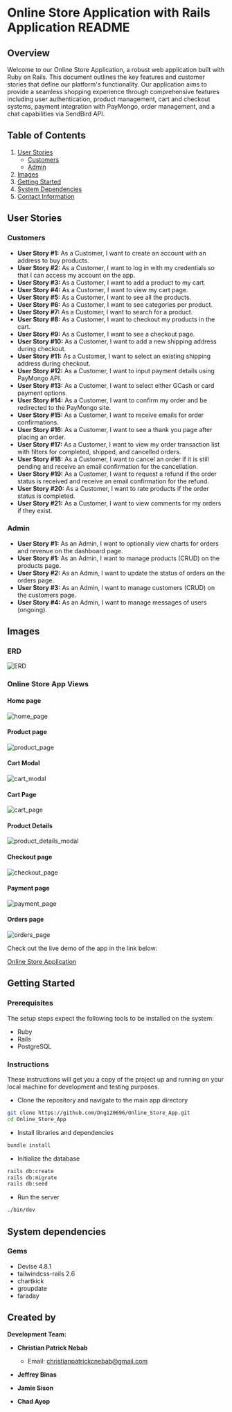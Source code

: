 # Online Store Application with Rails Application README

## Overview

Welcome to our Online Store Application, a robust web application built with Ruby on Rails. This document outlines the key features and customer stories that define our platform's functionality. Our application aims to provide a seamless shopping experience through comprehensive features including user authentication, product management, cart and checkout systems, payment integration with PayMongo, order management, and a chat capabilities via SendBird API.

## Table of Contents
1. [User Stories](#user-stories)
    - [Customers](#customers)
    - [Admin](#admin)
2. [Images](#images)
3. [Getting Started](#getting-started)
4. [System Dependencies](#system-dependencies)
5. [Contact Information](#contact-information)

## User Stories

### Customers
- **User Story #1:** As a Customer, I want to create an account with an address to buy products.
- **User Story #2:** As a Customer, I want to log in with my credentials so that I can access my account on the app.
- **User Story #3:** As a Customer, I want to add a product to my cart.
- **User Story #4:** As a Customer, I want to view my cart page.
- **User Story #5:** As a Customer, I want to see all the products.
- **User Story #6:** As a Customer, I want to see categories per product.
- **User Story #7:** As a Customer, I want to search for a product.
- **User Story #8:** As a Customer, I want to checkout my products in the cart.
- **User Story #9:** As a Customer, I want to see a checkout page.
- **User Story #10:** As a Customer, I want to add a new shipping address during checkout.
- **User Story #11:** As a Customer, I want to select an existing shipping address during checkout.
- **User Story #12:** As a Customer, I want to input payment details using PayMongo API.
- **User Story #13:** As a Customer, I want to select either GCash or card payment options.
- **User Story #14:** As a Customer, I want to confirm my order and be redirected to the PayMongo site.
- **User Story #15:** As a Customer, I want to receive emails for order confirmations.
- **User Story #16:** As a Customer, I want to see a thank you page after placing an order.
- **User Story #17:** As a Customer, I want to view my order transaction list with filters for completed, shipped, and cancelled orders.
- **User Story #18:** As a Customer, I want to cancel an order if it is still pending and receive an email confirmation for the cancellation.
- **User Story #19:** As a Customer, I want to request a refund if the order status is received and receive an email confirmation for the refund.
- **User Story #20:** As a Customer, I want to rate products if the order status is completed.
- **User Story #21:** As a Customer, I want to view comments for my orders if they exist.

### Admin  

- **User Story #1:** As an Admin, I want to optionally view charts for orders and revenue on the dashboard page.
- **User Story #1:** As an Admin, I want to manage products (CRUD) on the products page.
- **User Story #2:** As an Admin, I want to update the status of orders on the orders page.
- **User Story #3:** As an Admin, I want to manage customers (CRUD) on the customers page.
- **User Story #4:** As an Admin, I want to manage messages of users (ongoing).

## Images
### **ERD**
![ERD](docs/img/ERD.png)

### **Online Store App Views**

#### **Home page**

![home_page](docs/img/home_page.png)

#### **Product page**

![product_page](docs/img/product_page.png)

#### **Cart Modal**

![cart_modal](docs/img/cart_modal.png)

#### **Cart Page**

![cart_page](docs/img/cart_page.png)

#### **Product Details**

![product_details_modal](docs/img/product_details_modal.png)

#### **Checkout page**

![checkout_page](docs/img/checkout_page.png)

#### **Payment page**

![payment_page](docs/img/payment_page.png)

#### **Orders page**

![orders_page](docs/img/orders_page.png)

Check out the live demo of the app in the link below:

[Online Store Application]()
## Getting Started

### Prerequisites

The setup steps expect the following tools to be installed on the system:
- Ruby
- Rails
- PostgreSQL

### Instructions

These instructions will get you a copy of the project up and running on your local machine for development and testing purposes.

- Clone the repository and navigate to the main app directory

```bash
git clone https://github.com/Dng120696/Online_Store_App.git
cd Online_Store_App
```

- Install libraries and dependencies

```bash
bundle install
```

- Initialize the database

```bash
rails db:create
rails db:migrate
rails db:seed
```


- Run the server

```bash
./bin/dev
```

## **System dependencies**

### **Gems**

- Devise 4.8.1
- tailwindcss-rails 2.6
- chartkick
- groupdate
- faraday

## Created by

**Development Team:**

- **Christian Patrick Nebab**
  - Email: [christianpatrickcnebab@gmail.com](mailto:christianpatrickcnebab@gmail.com)

- **Jeffrey Binas**
- **Jamie Sison**
- **Chad Ayop**
